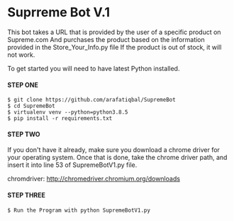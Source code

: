 # Suprreme Bot V.1

This bot takes a URL that is provided by the user of a specific product on Supreme.com
And purchases the product based on the information provided in the Store_Your_Info.py file
If the product is out of stock, it will not work.

To get started you will need to have latest Python installed.

#### STEP ONE
```
$ git clone https://github.com/arafatiqbal/SupremeBot
$ cd SupremeBot
$ virtualenv venv --python=python3.8.5
$ pip install -r requirements.txt
```
#### STEP TWO
If you don't have it already, make sure you download a chrome driver for your operating system. 
Once that is done, take the chrome driver path, and insert it into line 53 of SupremeBotV1.py file.

chromdriver: http://chromedriver.chromium.org/downloads

#### STEP THREE
```
$ Run the Program with python SupremeBotV1.py